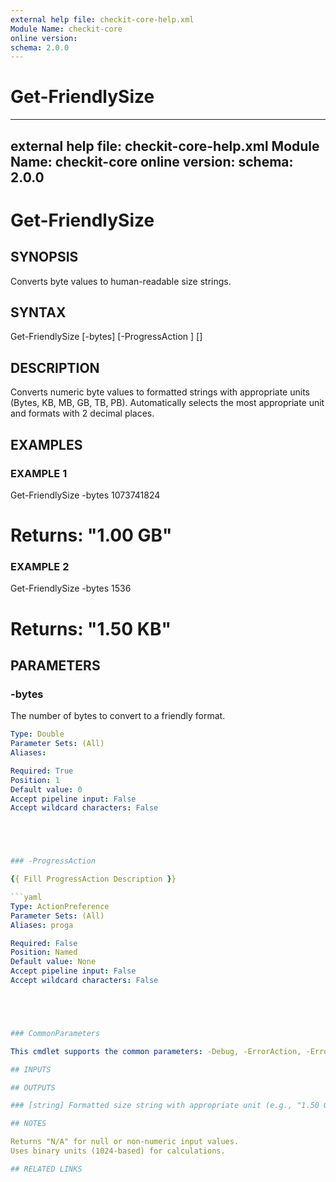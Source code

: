 ```yaml
---
external help file: checkit-core-help.xml
Module Name: checkit-core
online version:
schema: 2.0.0
---
```

# Get-FriendlySize

---
external help file: checkit-core-help.xml
Module Name: checkit-core
online version:
schema: 2.0.0
---

# Get-FriendlySize

## SYNOPSIS

Converts byte values to human-readable size strings.

## SYNTAX





Get-FriendlySize [-bytes] <Double> [-ProgressAction <ActionPreference>] [<CommonParameters>]





## DESCRIPTION

Converts numeric byte values to formatted strings with appropriate units (Bytes, KB, MB, GB, TB, PB).
Automatically selects the most appropriate unit and formats with 2 decimal places.

## EXAMPLES

### EXAMPLE 1





Get-FriendlySize -bytes 1073741824
# Returns: "1.00 GB"





### EXAMPLE 2





Get-FriendlySize -bytes 1536
# Returns: "1.50 KB"





## PARAMETERS

### -bytes

The number of bytes to convert to a friendly format.

```yaml
Type: Double
Parameter Sets: (All)
Aliases:

Required: True
Position: 1
Default value: 0
Accept pipeline input: False
Accept wildcard characters: False





### -ProgressAction

{{ Fill ProgressAction Description }}

```yaml
Type: ActionPreference
Parameter Sets: (All)
Aliases: proga

Required: False
Position: Named
Default value: None
Accept pipeline input: False
Accept wildcard characters: False





### CommonParameters

This cmdlet supports the common parameters: -Debug, -ErrorAction, -ErrorVariable, -InformationAction, -InformationVariable, -OutVariable, -OutBuffer, -PipelineVariable, -Verbose, -WarningAction, and -WarningVariable. For more information, see [about_CommonParameters](http://go.microsoft.com/fwlink/?LinkID=113216).

## INPUTS

## OUTPUTS

### [string] Formatted size string with appropriate unit (e.g., "1.50 GB", "256.00 MB")

## NOTES

Returns "N/A" for null or non-numeric input values.
Uses binary units (1024-based) for calculations.

## RELATED LINKS




